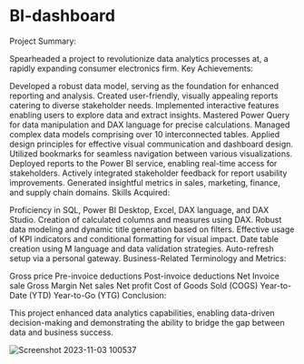 # BI-dashboard

Project Summary:

Spearheaded a project to revolutionize data analytics processes at, a rapidly expanding consumer electronics firm.
Key Achievements:

Developed a robust data model, serving as the foundation for enhanced reporting and analysis.
Created user-friendly, visually appealing reports catering to diverse stakeholder needs.
Implemented interactive features enabling users to explore data and extract insights.
Mastered Power Query for data manipulation and DAX language for precise calculations.
Managed complex data models comprising over 10 interconnected tables.
Applied design principles for effective visual communication and dashboard design.
Utilized bookmarks for seamless navigation between various visualizations.
Deployed reports to the Power BI service, enabling real-time access for stakeholders.
Actively integrated stakeholder feedback for report usability improvements.
Generated insightful metrics in sales, marketing, finance, and supply chain domains.
Skills Acquired:

Proficiency in SQL, Power BI Desktop, Excel, DAX language, and DAX Studio.
Creation of calculated columns and measures using DAX.
Robust data modeling and dynamic title generation based on filters.
Effective usage of KPI indicators and conditional formatting for visual impact.
Date table creation using M language and data validation strategies.
Auto-refresh setup via a personal gateway.
Business-Related Terminology and Metrics:

Gross price
Pre-invoice deductions
Post-invoice deductions
Net Invoice sale
Gross Margin
Net sales
Net profit
Cost of Goods Sold (COGS)
Year-to-Date (YTD)
Year-to-Go (YTG)
Conclusion:

This project enhanced data analytics capabilities, enabling data-driven decision-making and demonstrating the ability to bridge the gap between data and business success.

![Screenshot 2023-11-03 100537](https://github.com/vogulam2306/BI-dashboard/assets/59795274/928166ab-8a3c-4d34-9112-7405b97afc0c)

